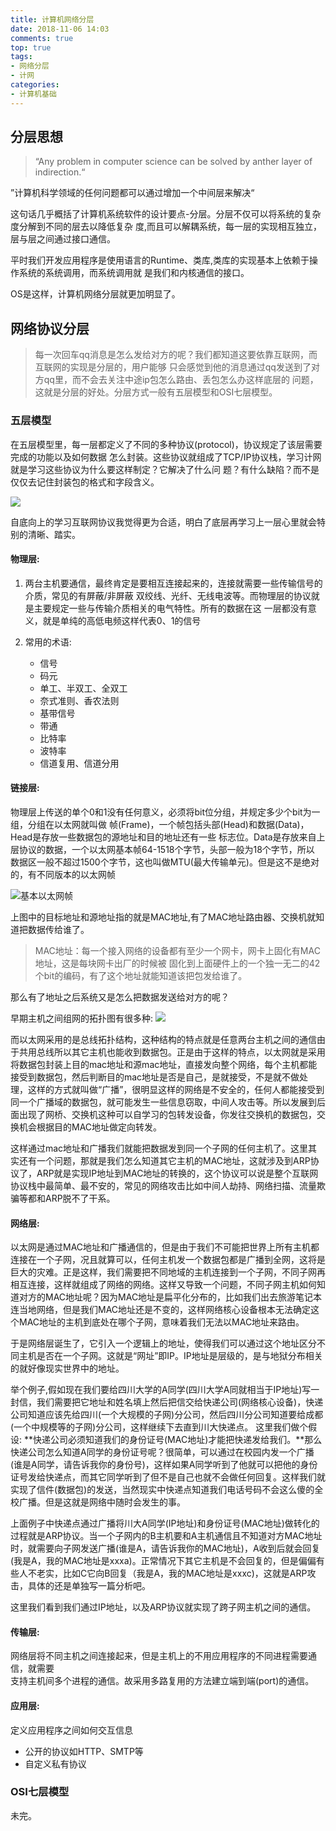 ```yaml
---
title: 计算机网络分层
date: 2018-11-06 14:03
comments: true
top: true
tags:
- 网络分层
- 计网
categories:
- 计算机基础
---
```


## 分层思想  

> “Any problem  in computer science can be solved by anther layer of indirection.“

”计算机科学领域的任何问题都可以通过增加一个中间层来解决“  

这句话几乎概括了计算机系统软件的设计要点-分层。分层不仅可以将系统的复杂度分解到不同的层去以降低复杂
度,而且可以解耦系统，每一层的实现相互独立，层与层之间通过接口通信。

平时我们开发应用程序是使用语言的Runtime、类库,类库的实现基本上依赖于操作系统的系统调用，而系统调用就
是我们和内核通信的接口。

OS是这样，计算机网络分层就更加明显了。

## 网络协议分层

> 每一次回车qq消息是怎么发给对方的呢？我们都知道这要依靠互联网，而互联网的实现是分层的，用户能够
> 只会感觉到他的消息通过qq发送到了对方qq里，而不会去关注中途ip包怎么路由、丢包怎么办这样底层的
> 问题，这就是分层的好处。分层方式一般有五层模型和OSI七层模型。

### 五层模型

在五层模型里，每一层都定义了不同的多种协议(protocol)，协议规定了该层需要完成的功能以及如何数据
怎么封装。这些协议就组成了TCP/IP协议栈，学习计网就是学习这些协议为什么要这样制定？它解决了什么问
题？有什么缺陷？而不是仅仅去记住封装包的格式和字段含义。

![](https://ws3.sinaimg.cn/large/006tNbRwly1fwzm90dh3yj31920qoai3.jpg)

自底向上的学习互联网协议我觉得更为合适，明白了底层再学习上一层心里就会特别的清晰、踏实。

#### 物理层:

1. 两台主机要通信，最终肯定是要相互连接起来的，连接就需要一些传输信号的介质，常见的有屏蔽/非屏蔽
双绞线、光纤、无线电波等。而物理层的协议就是主要规定一些与传输介质相关的电气特性。所有的数据在这
一层都没有意义，就是单纯的高低电频这样代表0、1的信号

1.  常用的术语:
    * 信号
    * 码元
    * 单工、半双工、全双工
    * 奈式准则、香农法则
    * 基带信号
    * 带通
    * 比特率
    * 波特率
    * 信道复用、信道分用

#### 链接层:

物理层上传送的单个0和1没有任何意义，必须将bit位分组，并规定多少个bit为一组，分组在以太网就叫做
帧(Frame)，一个帧包括头部(Head)和数据(Data)，Head是存放一些数据包的源地址和目的地址还有一些
标志位。Data是存放来自上层协议的数据，一个以太网基本帧64-1518个字节，头部一般为18个字节，所以
数据区一般不超过1500个字节，这也叫做MTU(最大传输单元)。但是这不是绝对的，有不同版本的以太网帧

![基本以太网帧](https://ws3.sinaimg.cn/large/006tNbRwly1fwzn6hmohvj30ct01sq32.jpg)
  
上图中的目标地址和源地址指的就是MAC地址,有了MAC地址路由器、交换机就知道把数据传给谁了。

> MAC地址：每一个接入网络的设备都有至少一个网卡，网卡上固化有MAC地址，这是每块网卡出厂的时候被
> 固化到上面硬件上的一个独一无二的42个bit的编码，有了这个地址就能知道该把包发给谁了。

那么有了地址之后系统又是怎么把数据发送给对方的呢？  

早期主机之间组网的拓扑图有很多种:
![](https://ws1.sinaimg.cn/large/006tNbRwgy1fx0k6itge4j30mw0eegnn.jpg)

而以太网采用的是总线拓扑结构，这种结构的特点就是任意两台主机之间的通信由于共用总线所以其它主机也能收到数据包。正是由于这样的特点，以太网就是采用将数据包封装上目的mac地址和源mac地址，直接发向整个网络，每个主机都能接受到数据包，然后判断目的mac地址是否是自己，是就接受，不是就不做处理，这样的方式就叫做“广播”，很明显这样的网络是不安全的，任何人都能接受到同一个广播域的数据包，就可能发生一些信息窃取，中间人攻击等。所以发展到后面出现了网桥、交换机这种可以自学习的包转发设备，你发往交换机的数据包，交换机会根据目的MAC地址做定向转发。

这样通过mac地址和广播我们就能把数据发到同一个子网的任何主机了。这里其实还有一个问题，那就是我们怎么知道其它主机的MAC地址，这就涉及到ARP协议了，ARP就是实现IP地址到MAC地址的转换的，这个协议可以说是整个互联网协议栈中最简单、最不安的，常见的网络攻击比如中间人劫持、网络扫描、流量欺骗等都和ARP脱不了干系。

#### 网络层:
 
以太网是通过MAC地址和广播通信的，但是由于我们不可能把世界上所有主机都连接在一个子网，况且就算可以，任何主机发一个数据包都是广播到全网，这将是巨大的灾难。正是这样，我们需要把不同地域的主机连接到一个子网，不同子网再相互连接，这样就组成了网络的网络。这样又导致一个问题，不同子网主机如何知道对方的MAC地址呢？因为MAC地址是扁平化分布的，比如我们出去旅游笔记本连当地网络，但是我们MAC地址还是不变的，这样网络核心设备根本无法确定这个MAC地址的主机到底处在哪个子网，意味着我们无法以MAC地址来路由。

于是网络层诞生了，它引入一个逻辑上的地址，使得我们可以通过这个地址区分不同主机是否在一个子网。这就是“网址”即IP。IP地址是层级的，是与地狱分布相关的就好像现实世界中的地址。

举个例子,假如现在我们要给四川大学的A同学(四川大学A同就相当于IP地址)写一封信，我们需要把它地址和姓名填上然后把信交给快递公司(网络核心设备)，快递公司知道应该先给四川(一个大规模的子网)分公司，然后四川分公司知道要给成都(一个中规模等的子网)分公司，这样继续下去直到川大快递点。
这里我们做个假设: **快递公司必须知道我们的身份证号(MAC地址)才能把快递发给我们。**那么快递公司怎么知道A同学的身份证号呢？很简单，可以通过在校园内发一个广播(谁是A同学，请告诉我你的身份号)，这样如果A同学听到了他就可以把他的身份证号发给快递点，而其它同学听到了但不是自己也就不会做任何回复。这样我们就实现了信件(数据包)的发送，当然现实中快递点知道我们电话号码不会这么傻的全校广播。但是这就是网络中随时会发生的事。

上面例子中快递点通过广播将川大A同学(IP地址)和身份证号(MAC地址)做转化的过程就是ARP协议。当一个子网内的B主机要和A主机通信且不知道对方MAC地址时，就需要向子网发送广播(谁是A，请告诉我你的MAC地址)，A收到后就会回复(我是A，我的MAC地址是xxxa)。正常情况下其它主机是不会回复的，但是偏偏有些人不老实，比如C它向B回复（我是A，我的MAC地址是xxxc)，这就是ARP攻击，具体的还是单独写一篇分析吧。

这里我们看到我们通过IP地址，以及ARP协议就实现了跨子网主机之间的通信。

#### 传输层:  

网络层将不同主机之间连接起来，但是主机上的不用应用程序的不同进程需要通信，就需要  
支持主机间多个进程的通信。故采用多路复用的方法建立端到端(port)的通信。  

#### 应用层: 
定义应用程序之间如何交互信息

* 公开的协议如HTTP、SMTP等
* 自定义私有协议  


### OSI七层模型

未完。
